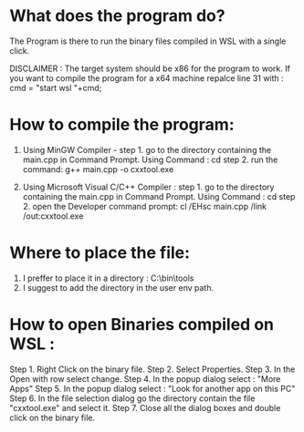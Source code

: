What does the program do?
===================================
The Program is there to run the binary files compiled in WSL with a single click.

DISCLAIMER : The target system should be x86 for the program to work. If you want to compile the program for a x64 machine repalce line 31 with :        cmd = "start wsl "+cmd;


How to compile the program:
===================================

1. Using MinGW Compiler - 
	step 1. go to the directory containing the main.cpp in Command Prompt.
		Using Command : cd <file location>
	step 2. run the command:
		g++ main.cpp -o cxxtool.exe

2. Using Microsoft Visual C/C++ Compiler :
	step 1. go to the directory containing the main.cpp in Command Prompt.
		Using Command : cd <file location>
	step 2. open the Developer command prompt:
		 cl /EHsc main.cpp /link /out:cxxtool.exe

Where to place the file:
===================================

1. I preffer to place it in a directory : C:\bin\tools
2. I suggest to add the directory in the user env path.

How to open Binaries compiled on WSL :
===================================

Step 1. Right Click on the binary file.
Step 2. Select Properties.
Step 3. In the Open with row select change.
Step 4. In the popup dialog select : "More Apps"
Step 5. In the popup dialog select : "Look for another app on this PC"
Step 6. In the file selection dialog go the directory contain the file "cxxtool.exe" and select it.
Step 7. Close all the dialog boxes and double click on the binary file.
